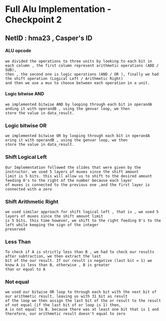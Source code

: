 # Full Alu Implementation - Checkpoint 2
## NetID : hma23 , Casper's ID

#### ALU opcode
    we divided the operations to three units by looking to each bit in each column , the first column represent arithmetic operations (ADD / SUB),
    then , the second one is logic operations (AND / OR ), finally we had the shift operation (Logical Left / Arithmetic Right)
    and then we use a mux to choose between each operation in a unit.

#### Logic bitwise AND
    we implemented bitwise AND by looping through each bit in operandA anding it with operandB , using the genvar loop, we then
    store the value in data_result.

### Logic bitwise OR
    we implemented bitwise OR by looping through each bit in operandA oring it with operandB , using the genvar loop, we then
    store the value in data_result.
### Shift Logical Left
    Our Implementation followed the slides that were given by the instructor. we used 5 layers of muxes since the shift amount
    limit is 5 bits. this will allow us to shift to the desired amount feeding 0's to the right of the number because each layer
    of muxes is connected to the previous one ,and the first layer is connected with a zero

### Shift Arithmetic Right
    we used similar approach for shift logical left , that is , we used 5 layers of muxes since the shift amount limit
    is 5 bits. this time however, we shift to the right feeding 0's to the left while keeping the sign of the integer
    preserved
### Less Than
    To check if A is strictly less than B , we had to check our results after subtraction, we then extract the last
    bit of the our result. If our result is negative (last bit = 1) we know A is less than B, otherwise , B is greater
    than or equal to A
### Not equal
    we used our bitwise OR loop to through each bit with the next bit of our arithmetic result, leaving us with 31 bit as result
    of the loop we then assign the last bit of the or result to the result of not equal (if the last bit of or loop is 1) then,
    A is not equal to B. because there was at least one bit that is 1 and therefore, our arithmetic result doesn't equal to zero

